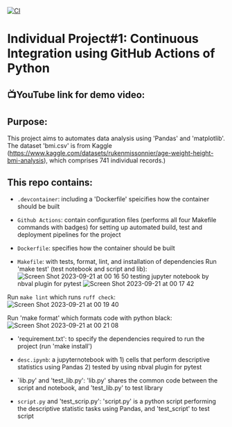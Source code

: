 [![CI](https://github.com/nogibjj/python-ruff-template/actions/workflows/cicd.yml/badge.svg)](https://github.com/nogibjj/python-ruff-template/actions/workflows/cicd.yml)
# Individual Project#1: Continuous Integration using GitHub Actions of Python
## 📺YouTube link for demo video:

## Purpose:
This project aims to automates data analysis using 'Pandas' and 'matplotlib'. The dataset 'bmi.csv' is from Kaggle (https://www.kaggle.com/datasets/rukenmissonnier/age-weight-height-bmi-analysis), which comprises 741 individual records.)

## This repo contains:
* `.devcontainer`: including a 'Dockerfile' speicifies how the container should be built

* `Github Actions`: contain configuration files (performs all four Makefile commands with badges) for setting up automated build, test and deployment pipelines for the project

* `Dockerfile`: specifies how the container should be built

* `Makefile`:  with tests, format, lint, and installation of dependencies
Run 'make test' (test notebook and script and lib):
![Screen Shot 2023-09-21 at 00 16 50](https://github.com/nogibjj/IDS706_individualproject1_xk10/assets/143849077/0246407e-f70e-4611-b6e4-23c36b5a935b)
testing jupyter notebook by nbval plugin for pytest
![Screen Shot 2023-09-21 at 00 17 42](https://github.com/nogibjj/IDS706_individualproject1_xk10/assets/143849077/feb2a578-c4a0-456f-8fe6-df09d72f6a79)

Run `make lint` which runs `ruff check`:
![Screen Shot 2023-09-21 at 00 19 40](https://github.com/nogibjj/IDS706_individualproject1_xk10/assets/143849077/dedf538b-963c-4f53-9cec-0c884e17b57c)

Run 'make format' which formats code with python black:
![Screen Shot 2023-09-21 at 00 21 08](https://github.com/nogibjj/IDS706_individualproject1_xk10/assets/143849077/136430a1-c602-4048-b0d0-438e3dbb7dfd)

* 'requirement.txt': to specify the dependencies required to run the project (run 'make install')

* `desc.ipynb`: a jupyternotebook with 1) cells that perform descriptive statistics using Pandas 2) tested by using nbval plugin for pytest

* `lib.py' and 'test_lib.py': 'lib.py' shares the common code between the script and notebook, and 'test_lib.py' to test library

* `script.py` and 'test_scrip.py': 'script.py' is a python script performing the descriptive statistic tasks using Pandas, and 'test_script' to test script







